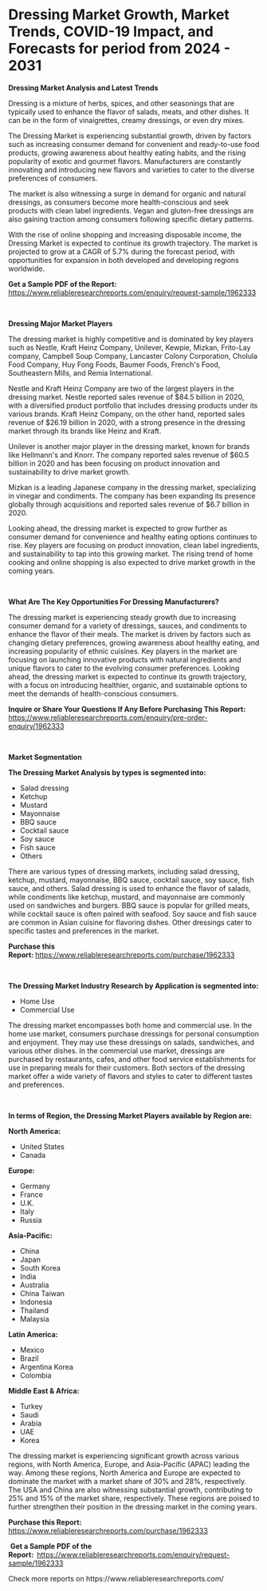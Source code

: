 <p><h1>Dressing Market Growth, Market Trends, COVID-19 Impact, and Forecasts for period from 2024 - 2031</h1></p><p><strong>Dressing Market Analysis and Latest Trends</strong></p>
<p><p>Dressing is a mixture of herbs, spices, and other seasonings that are typically used to enhance the flavor of salads, meats, and other dishes. It can be in the form of vinaigrettes, creamy dressings, or even dry mixes.</p><p>The Dressing Market is experiencing substantial growth, driven by factors such as increasing consumer demand for convenient and ready-to-use food products, growing awareness about healthy eating habits, and the rising popularity of exotic and gourmet flavors. Manufacturers are constantly innovating and introducing new flavors and varieties to cater to the diverse preferences of consumers.</p><p>The market is also witnessing a surge in demand for organic and natural dressings, as consumers become more health-conscious and seek products with clean label ingredients. Vegan and gluten-free dressings are also gaining traction among consumers following specific dietary patterns.</p><p>With the rise of online shopping and increasing disposable income, the Dressing Market is expected to continue its growth trajectory. The market is projected to grow at a CAGR of 5.7% during the forecast period, with opportunities for expansion in both developed and developing regions worldwide.</p></p>
<p><strong>Get a Sample PDF of the Report:&nbsp;</strong> <a href="https://www.reliableresearchreports.com/enquiry/request-sample/1962333">https://www.reliableresearchreports.com/enquiry/request-sample/1962333</a></p>
<p>&nbsp;</p>
<p><strong>Dressing Major Market Players</strong></p>
<p><p>The dressing market is highly competitive and is dominated by key players such as Nestle, Kraft Heinz Company, Unilever, Kewpie, Mizkan, Frito-Lay company, Campbell Soup Company, Lancaster Colony Corporation, Cholula Food Company, Huy Fong Foods, Baumer Foods, French's Food, Southeastern Mills, and Remia International.</p><p>Nestle and Kraft Heinz Company are two of the largest players in the dressing market. Nestle reported sales revenue of $84.5 billion in 2020, with a diversified product portfolio that includes dressing products under its various brands. Kraft Heinz Company, on the other hand, reported sales revenue of $26.19 billion in 2020, with a strong presence in the dressing market through its brands like Heinz and Kraft.</p><p>Unilever is another major player in the dressing market, known for brands like Hellmann's and Knorr. The company reported sales revenue of $60.5 billion in 2020 and has been focusing on product innovation and sustainability to drive market growth.</p><p>Mizkan is a leading Japanese company in the dressing market, specializing in vinegar and condiments. The company has been expanding its presence globally through acquisitions and reported sales revenue of $6.7 billion in 2020.</p><p>Looking ahead, the dressing market is expected to grow further as consumer demand for convenience and healthy eating options continues to rise. Key players are focusing on product innovation, clean label ingredients, and sustainability to tap into this growing market. The rising trend of home cooking and online shopping is also expected to drive market growth in the coming years.</p></p>
<p>&nbsp;</p>
<p><strong>What Are The Key Opportunities For Dressing Manufacturers?</strong></p>
<p><p>The dressing market is experiencing steady growth due to increasing consumer demand for a variety of dressings, sauces, and condiments to enhance the flavor of their meals. The market is driven by factors such as changing dietary preferences, growing awareness about healthy eating, and increasing popularity of ethnic cuisines. Key players in the market are focusing on launching innovative products with natural ingredients and unique flavors to cater to the evolving consumer preferences. Looking ahead, the dressing market is expected to continue its growth trajectory, with a focus on introducing healthier, organic, and sustainable options to meet the demands of health-conscious consumers.</p></p>
<p><strong>Inquire or Share Your Questions If Any Before Purchasing This Report:</strong> <a href="https://www.reliableresearchreports.com/enquiry/pre-order-enquiry/1962333">https://www.reliableresearchreports.com/enquiry/pre-order-enquiry/1962333</a></p>
<p>&nbsp;</p>
<p><strong>Market Segmentation</strong></p>
<p><strong>The Dressing Market Analysis by types is segmented into:</strong></p>
<p><ul><li>Salad dressing</li><li>Ketchup</li><li>Mustard</li><li>Mayonnaise</li><li>BBQ sauce</li><li>Cocktail sauce</li><li>Soy sauce</li><li>Fish sauce</li><li>Others</li></ul></p>
<p><p>There are various types of dressing markets, including salad dressing, ketchup, mustard, mayonnaise, BBQ sauce, cocktail sauce, soy sauce, fish sauce, and others. Salad dressing is used to enhance the flavor of salads, while condiments like ketchup, mustard, and mayonnaise are commonly used on sandwiches and burgers. BBQ sauce is popular for grilled meats, while cocktail sauce is often paired with seafood. Soy sauce and fish sauce are common in Asian cuisine for flavoring dishes. Other dressings cater to specific tastes and preferences in the market.</p></p>
<p><strong>Purchase this Report:&nbsp;</strong><a href="https://www.reliableresearchreports.com/purchase/1962333">https://www.reliableresearchreports.com/purchase/1962333</a></p>
<p>&nbsp;</p>
<p><strong>The Dressing Market Industry Research by Application is segmented into:</strong></p>
<p><ul><li>Home Use</li><li>Commercial Use</li></ul></p>
<p><p>The dressing market encompasses both home and commercial use. In the home use market, consumers purchase dressings for personal consumption and enjoyment. They may use these dressings on salads, sandwiches, and various other dishes. In the commercial use market, dressings are purchased by restaurants, cafes, and other food service establishments for use in preparing meals for their customers. Both sectors of the dressing market offer a wide variety of flavors and styles to cater to different tastes and preferences.</p></p>
<p>&nbsp;</p>
<p><strong>In terms of Region, the Dressing Market Players available by Region are:</strong></p>
<p>
    <p> <strong> North America: </strong>
        <ul>
            <li>United States</li>
            <li>Canada</li>
        </ul>
        </p> 
    <p> <strong> Europe: </strong>
        <ul>
            <li>Germany</li>
            <li>France</li>
            <li>U.K.</li>
            <li>Italy</li>
            <li>Russia</li>
        </ul>
        </p> 
    <p> <strong> Asia-Pacific: </strong>
        <ul>
            <li>China</li>
            <li>Japan</li>
            <li>South Korea</li>
            <li>India</li>
            <li>Australia</li>
            <li>China Taiwan</li>
            <li>Indonesia</li>
            <li>Thailand</li>
            <li>Malaysia</li>
        </ul>
        </p> 
    <p> <strong> Latin America: </strong>
        <ul>
            <li>Mexico</li>
            <li>Brazil</li>
            <li>Argentina Korea</li>
            <li>Colombia</li>
        </ul>
        </p> 
    <p> <strong> Middle East & Africa: </strong>
        <ul>
            <li>Turkey</li>
            <li>Saudi</li>
            <li>Arabia</li>
            <li>UAE</li>
            <li>Korea</li>
        </ul>
    </p>
    </p>
<p><p>The dressing market is experiencing significant growth across various regions, with North America, Europe, and Asia-Pacific (APAC) leading the way. Among these regions, North America and Europe are expected to dominate the market with a market share of 30% and 28%, respectively. The USA and China are also witnessing substantial growth, contributing to 25% and 15% of the market share, respectively. These regions are poised to further strengthen their position in the dressing market in the coming years.</p></p>
<p><strong>Purchase this Report: </strong><a href="https://www.reliableresearchreports.com/purchase/1962333">https://www.reliableresearchreports.com/purchase/1962333</a></p>
<p>&nbsp;<strong>Get a Sample PDF of the Report:&nbsp;&nbsp;</strong><a href="https://www.reliableresearchreports.com/enquiry/request-sample/1962333">https://www.reliableresearchreports.com/enquiry/request-sample/1962333</a></p>
<p><strong></strong></p>
<p>Check more reports on https://www.reliableresearchreports.com/</p>